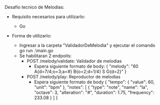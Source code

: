 Desafio tecnico de Melodias:

- Requisito necesarios para utilizarlo:
  - Go

- Forma de utilizarlo:
  - Ingresar a la carpeta "ValidadorDeMelodia" y ejecutar el comando go run .\main.go
  - Se habilitaran 2 endpoits:
    - POST /melody/validate: Validador de melodias
      - Espera siguiente formato de body:
         { "melody": "60 A{d=7/4;o=3;a=#} B{o=2;d=1/4} S G{d=2}" }
    - POST /melody/play: Reproductor de melodias
      - Espera siguiente formato de body
        { 
    "tempo": { 
        "value": 60, 
        "unit": "bpm" 
    }, 
    "notes": [ 
        { 
            "type": "note", 
            "name": "la", 
            "octave": 3, 
            "alteration": "#", 
            "duration": 1.75, 
            "frequency": 233.08 
        }
    ] 
}
